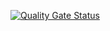 [![Quality Gate Status](https://sonarcloud.io/api/project_badges/measure?project=simple1h_data-store-root&metric=alert_status)](https://sonarcloud.io/dashboard?id=simple1h_data-store-root)